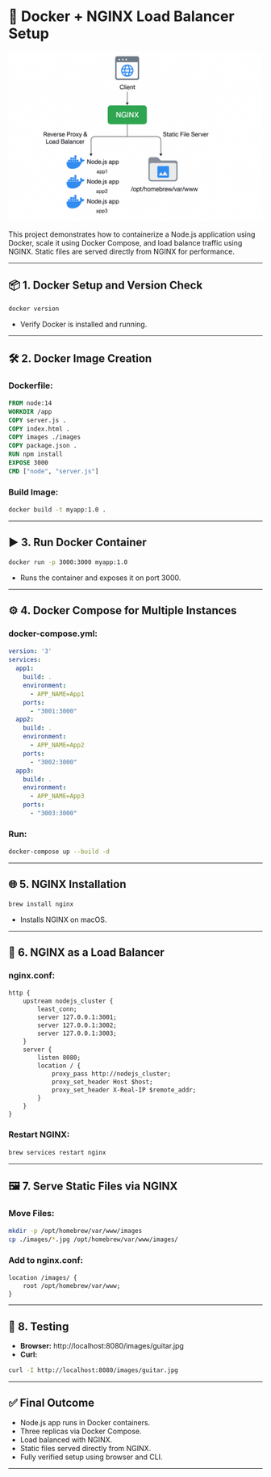 
# 🚀 Docker + NGINX Load Balancer Setup

![NGINX Docker Architecture](assets/A_diagram_illustrates_how_NGINX_is_used_in_a_Docke.png)

This project demonstrates how to containerize a Node.js application using Docker, scale it using Docker Compose, and load balance traffic using NGINX. Static files are served directly from NGINX for performance.

---

## 📦 1. Docker Setup and Version Check

```bash
docker version
```
- Verify Docker is installed and running.

---

## 🛠️ 2. Docker Image Creation

### Dockerfile:
```Dockerfile
FROM node:14
WORKDIR /app
COPY server.js .
COPY index.html .
COPY images ./images
COPY package.json .
RUN npm install
EXPOSE 3000
CMD ["node", "server.js"]
```

### Build Image:
```bash
docker build -t myapp:1.0 .
```

---

## ▶️ 3. Run Docker Container

```bash
docker run -p 3000:3000 myapp:1.0
```
- Runs the container and exposes it on port 3000.

---

## ⚙️ 4. Docker Compose for Multiple Instances

### docker-compose.yml:
```yaml
version: '3'
services:
  app1:
    build: .
    environment:
      - APP_NAME=App1
    ports:
      - "3001:3000"
  app2: 
    build: .
    environment:
      - APP_NAME=App2
    ports:
      - "3002:3000"
  app3:
    build: .
    environment:
      - APP_NAME=App3
    ports:
      - "3003:3000"
```

### Run:
```bash
docker-compose up --build -d
```

---

## 🌐 5. NGINX Installation

```bash
brew install nginx
```
- Installs NGINX on macOS.

---

## 🔀 6. NGINX as a Load Balancer

### nginx.conf:
```nginx
http {
    upstream nodejs_cluster {
        least_conn;
        server 127.0.0.1:3001;
        server 127.0.0.1:3002;
        server 127.0.0.1:3003;
    }
    server {
        listen 8080;
        location / {
            proxy_pass http://nodejs_cluster;
            proxy_set_header Host $host;
            proxy_set_header X-Real-IP $remote_addr;
        }
    }
}
```

### Restart NGINX:
```bash
brew services restart nginx
```

---

## 🖼️ 7. Serve Static Files via NGINX

### Move Files:
```bash
mkdir -p /opt/homebrew/var/www/images
cp ./images/*.jpg /opt/homebrew/var/www/images/
```

### Add to nginx.conf:
```nginx
location /images/ {
    root /opt/homebrew/var/www;
}
```

---

## 🧪 8. Testing

- **Browser:** http://localhost:8080/images/guitar.jpg
- **Curl:** 
```bash
curl -I http://localhost:8080/images/guitar.jpg
```

---

## ✅ Final Outcome

- Node.js app runs in Docker containers.
- Three replicas via Docker Compose.
- Load balanced with NGINX.
- Static files served directly from NGINX.
- Fully verified setup using browser and CLI.

---